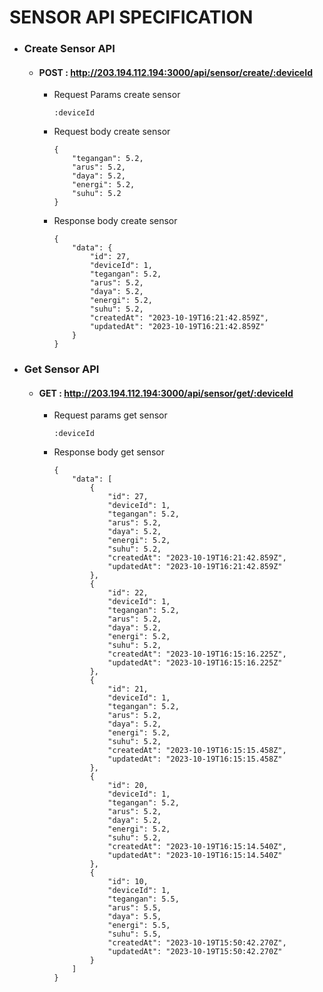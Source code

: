 # **SENSOR API SPECIFICATION**

+ ### Create Sensor API

  * #### POST : http://203.194.112.194:3000/api/sensor/create/:deviceId

    - Request Params create sensor
      ```
      :deviceId
      ```

    - Request body create sensor
        ```
        {
            "tegangan": 5.2,
            "arus": 5.2,
            "daya": 5.2,
            "energi": 5.2,
            "suhu": 5.2
        }
        ```

    - Response body create sensor
      ```
      {
          "data": {
              "id": 27,
              "deviceId": 1,
              "tegangan": 5.2,
              "arus": 5.2,
              "daya": 5.2,
              "energi": 5.2,
              "suhu": 5.2,
              "createdAt": "2023-10-19T16:21:42.859Z",
              "updatedAt": "2023-10-19T16:21:42.859Z"
          }
      }
      ```

+ ### Get Sensor API

  * #### GET : http://203.194.112.194:3000/api/sensor/get/:deviceId

    - Request params get sensor
      ```
      :deviceId
      ```

    - Response body get sensor
      ```
      {
          "data": [
              {
                  "id": 27,
                  "deviceId": 1,
                  "tegangan": 5.2,
                  "arus": 5.2,
                  "daya": 5.2,
                  "energi": 5.2,
                  "suhu": 5.2,
                  "createdAt": "2023-10-19T16:21:42.859Z",
                  "updatedAt": "2023-10-19T16:21:42.859Z"
              },
              {
                  "id": 22,
                  "deviceId": 1,
                  "tegangan": 5.2,
                  "arus": 5.2,
                  "daya": 5.2,
                  "energi": 5.2,
                  "suhu": 5.2,
                  "createdAt": "2023-10-19T16:15:16.225Z",
                  "updatedAt": "2023-10-19T16:15:16.225Z"
              },
              {
                  "id": 21,
                  "deviceId": 1,
                  "tegangan": 5.2,
                  "arus": 5.2,
                  "daya": 5.2,
                  "energi": 5.2,
                  "suhu": 5.2,
                  "createdAt": "2023-10-19T16:15:15.458Z",
                  "updatedAt": "2023-10-19T16:15:15.458Z"
              },
              {
                  "id": 20,
                  "deviceId": 1,
                  "tegangan": 5.2,
                  "arus": 5.2,
                  "daya": 5.2,
                  "energi": 5.2,
                  "suhu": 5.2,
                  "createdAt": "2023-10-19T16:15:14.540Z",
                  "updatedAt": "2023-10-19T16:15:14.540Z"
              },
              {
                  "id": 10,
                  "deviceId": 1,
                  "tegangan": 5.5,
                  "arus": 5.5,
                  "daya": 5.5,
                  "energi": 5.5,
                  "suhu": 5.5,
                  "createdAt": "2023-10-19T15:50:42.270Z",
                  "updatedAt": "2023-10-19T15:50:42.270Z"
              }
          ]
      }
      ```
